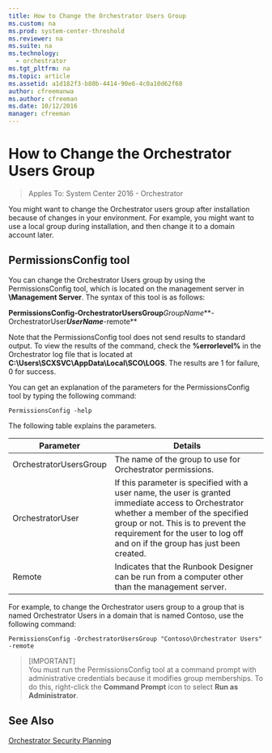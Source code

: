 ```yaml
---
title: How to Change the Orchestrator Users Group
ms.custom: na
ms.prod: system-center-threshold
ms.reviewer: na
ms.suite: na
ms.technology:
  - orchestrator
ms.tgt_pltfrm: na
ms.topic: article
ms.assetid: a1d182f3-b80b-4414-90e6-4c0a10d62f60
author: cfreemanwa
ms.author: cfreeman
ms.date: 10/12/2016
manager: cfreeman
---
```

# How to Change the Orchestrator Users Group

> Apples To: System Center 2016 - Orchestrator

You might want to change the Orchestrator users group after installation because of changes in your environment. For example, you might want to use a local group during installation, and then change it to a domain account later.  

## PermissionsConfig tool  
You can change the Orchestrator Users group by using the PermissionsConfig tool, which is located on the management server in **<InstallDir>\\Management Server**. The syntax of this tool is as follows:  

**PermissionsConfig-OrchestratorUsersGroup***GroupName***-OrchestratorUser***UserName***\-remote**  

Note that the PermissionsConfig tool does not send results to standard output. To view the results of the command, check the **%errorlevel%** in the Orchestrator log file that is located at **C:\\Users\\SCXSVC\\AppData\\Local\\SCO\\LOGS**. The results are 1 for failure, 0 for success.  

You can get an explanation of the parameters for the PermissionsConfig tool by typing the following command:  

```  
PermissionsConfig -help  
```  

The following table explains the parameters.  

|Parameter|Details|  
|-------------|-----------|  
|OrchestratorUsersGroup|The name of the group to use for Orchestrator permissions.|  
|OrchestratorUser|If this parameter is specified with a user name, the user is granted immediate access to Orchestrator whether a member of the specified group or not. This is to prevent the requirement for the user to log off and on if the group has just been created.|  
|Remote|Indicates that the Runbook Designer can be run from a computer other than the management server.|  

For example, to change the Orchestrator users group to a group that is named Orchestrator Users in a domain that is named Contoso, use the following command:  

```  
PermissionsConfig -OrchestratorUsersGroup "Contoso\Orchestrator Users" -remote  
```  

> [IMPORTANT]  
> You must run the PermissionsConfig tool at a command prompt with administrative credentials because it modifies group memberships. To do this, right-click the **Command Prompt** icon to select **Run as Administrator**.  

## See Also  
[Orchestrator Security Planning](http://technet.microsoft.com/en-us/library/hh420367.aspx)  
